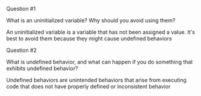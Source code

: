 Question #1

What is an uninitialized variable? Why should you avoid using them?

An uninitialized variable is a variable that has not been assigned a value. It's best to avoid them because they might cause undefined behaviors 

Question #2

What is undefined behavior, and what can happen if you do something that exhibits undefined behavior?

Undefined behaviors are unintended behaviors that arise from executing code that does not have properly defined or inconsistent behavior 
